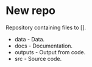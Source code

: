 # New repo
Repository containing files to [].

- data - Data.
- docs - Documentation.
- outputs - Output from code.
- src - Source code.
